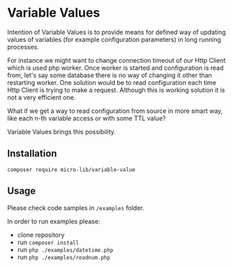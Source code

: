 # Variable Values

Intention of Variable Values is to provide means for defined way of updating values of variables (for example configuration parameters) in long running processes.

For instance we might want to change connection timeout of our Http Client which is used php worker.
Once worker is started and configuration is read from, let's say some database there is no way of changing it other than restarting worker.
One solution would be to read configuration each time Http Client is trying to make a request. 
Although this is working solution it is not a very efficient one.

What if we get a way to read configuration from source in more smart way, like each n-th variable access or with some TTL value?

Variable Values brings this possibility.

## Installation
```
composer require micro-lib/variable-value
```

## Usage
Please check code samples in ```/examples``` folder.

In order to run examples please:
 - clone repository
 - run ```composer install```
 - run ```php ./examples/datetime.php```
 - run ```php ./examples/readnum.php```
